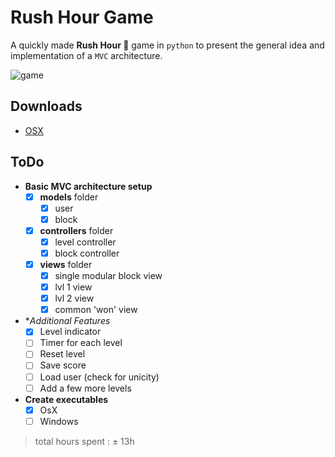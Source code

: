 # Rush Hour Game

A quickly made **Rush Hour 🚗** game in `python` to present the general idea and implementation of a `MVC` architecture. 

![game](img/rushHour.gif)

## Downloads 
- <a href="release/RushHour.zip" download>OSX</a>

## ToDo 
- **Basic MVC architecture setup**
  - [X] **models** folder
    - [x] user
    - [X] block
  - [X] **controllers** folder
    - [x] level controller
    - [X] block controller
  - [X] **views** folder
    - [X] single modular block view 
    - [X] lvl 1 view
    - [X] lvl 2 view
    - [X] common 'won' view 
- **Additional Features*
  - [X] Level indicator
  - [ ] Timer for each level
  - [ ] Reset level
  - [ ] Save score 
  - [ ] Load user (check for unicity)
  - [ ] Add a few more levels
- **Create executables**
  - [X] OsX 
  - [ ] Windows

> total hours spent : ± 13h 
